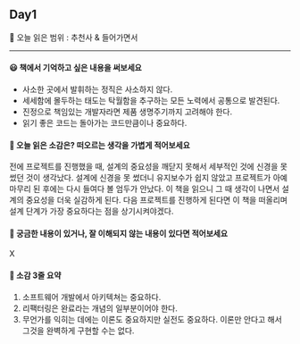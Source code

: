 ## Day1
🔖 오늘 읽은 범위 : 추천사 & 들어가면서

---

#### 😃 책에서 기억하고 싶은 내용을 써보세요
- 사소한 곳에서 발휘하는 정직은 사소하지 않다.
- 세세함에 몰두하는 태도는 탁월함을 추구하는 모든 노력에서 공통으로 발견된다.
- 진정으로 책임있는 개발자라면 제품 생명주기까지 고려해야 한다.
- 읽기 좋은 코드는 돌아가는 코드만큼이나 중요하다.

#### 🤔 오늘 읽은 소감은? 떠오르는 생각을 가볍게 적어보세요
전에 프로젝트를 진행했을 때, 설계의 중요성을 깨닫지 못해서 세부적인 것에 신경을 못 썼던 것이 생각났다. 설계에 신경을 못 썼더니 유지보수가 쉽지 않았고 프로젝트가 아예 마무리 된 후에는 다시 들여다 볼 엄두가 안났다. 이 책을 읽으니 그 때 생각이 나면서 설계의 중요성을 더욱 실감하게 된다. 다음 프로젝트를 진행하게 된다면 이 책을 떠올리며 설계 단계가 가장 중요하다는 점을 상기시켜야겠다.

#### 🔎 궁금한 내용이 있거나, 잘 이해되지 않는 내용이 있다면 적어보세요 
X

#### 📝 소감 3줄 요약
1. 소프트웨어 개발에서 아키텍쳐는 중요하다.
2. 리팩터링은 완료라는 개념의 일부분이어야 한다.
3. 무언가를 익히는 데에는 이론도 중요하지만 실전도 중요하다. 이론만 안다고 해서 그것을 완벽하게 구현할 수는 없다.
